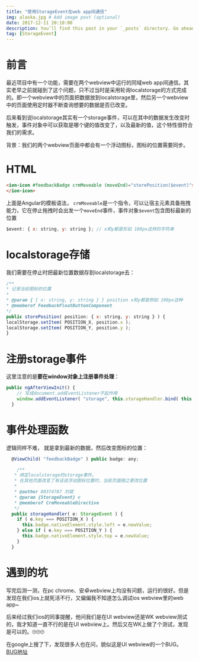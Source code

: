 ```yaml
---
title: "使用StorageEvent在web app间通信"
img: alaska.jpg # Add image post (optional)
date: 2017-12-11 20:10:00
description: You’ll find this post in your `_posts` directory. Go ahead and edit it and re-build the site to see your changes. # Add post description (optional)
tag: [StorageEvent]
---
```


# 前言

最近项目中有一个功能，需要在两个webview中运行的同域web app间通信。其实老早之前就碰到了这个问题，只不过当时是采用轮询localstorage的方式完成的。即一个webview中的页面把数据放到localstorage里，然后另一个webview中的页面使用定时器不断查询想要的数据是否已改变。

后来看到说localstorage其实有一个storage事件，可以在其中的数据发生改变时触发，事件对象中可以获取是哪个键的值改变了，以及最新的值，这个特性很符合我们的需求。

背景：我们的两个webview页面中都会有一个浮动图标，图标的位置需要同步。

# HTML

```html
<ion-icon #feedbackBadge crmMoveable (moveEnd)="storePosition($event)">
</ion-icon>
```

上面是Angular的模板语法， `crmMoveable`是一个指令，可以让宿主元素具备拖拽能力，它在停止拖拽时会出发一个`moveEnd`事件，事件对象`$event`包含图标最新的位置

```js
$event: { x: string, y: string }; // x和y都是形如 100px这样的字符串
```

# localstorage存储

我们需要在停止时把最新位置数据存到localstorage去：

```js
/**
* 记录当前图标的位置
*
* @param { { x: string, y: string } } position x和y都是例如 100px这种
* @memberof FeedbackFloatButtonComponent
*/
public storePosition( position: { x: string, y: string } ) {
localStorage.setItem( POSITION_X, position.x );
localStorage.setItem( POSITION_Y, position.y );
}
```

# 注册storage事件

这里注意的是**要在window对象上注册事件处理**：

```js
public ngAfterViewInit() {
    // 写成document.addEventListener不起作用
    window.addEventListener( "storage", this.storageHandler.bind( this ), false );
  }
```

# 事件处理函数

逻辑同样不难， 就是拿到最新的数据，然后改变图标的位置：

```js
  @ViewChild( "feedbackBadge" ) public badge: any;

	/**
   * 绑定localstorage的storage事件。
   * 在其他页面改变了有话说浮动图标位置时，当前页面随之更改位置
   *
   * @author 80374787 刘斌
   * @param {StorageEvent} e
   * @memberof CrmMoveableDirective
   */
  public storageHandler( e: StorageEvent ) {
    if ( e.key === POSITION_X ) {
      this.badge.nativeElement.style.left = e.newValue;
    } else if ( e.key === POSITION_Y ) {
      this.badge.nativeElement.style.top = e.newValue;
    }
  }
```

# 遇到的坑

写完后测一测，在pc chrome、安卓webview上均没有问题，运行的很好。但是发现在我们ios上就死活不行，又偏偏我不知道怎么调试ios webview里的web app~

后来经过我们ios的同事提醒，他问我们是在UI webview还是WK webview测试的，我才知道一直不行的是在UI webview上。然后又在WK上做了个测试，发现是可以的。🙄🙄🙄

在google上搜了下，发现很多人也在问，貌似这是UI webview的一个BUG。 [BUG地址](https://bugs.webkit.org/show_bug.cgi?id=145565)

